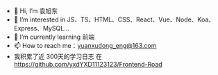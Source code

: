 - 👋 Hi, I’m 袁旭东
- 👀 I’m interested in JS、TS、HTML、CSS、React、Vue、Node、Koa、Express、MySQL...
- 🌱 I’m currently learning 前端
- 📫 How to reach me：yuanxudong_eng@163.com
- 我积累了近 300天的学习日志 在 https://github.com/yxdYXD11123123/Frontend-Road

<!---
yxdYXD11123123/yxdYXD11123123 is a ✨ special ✨ repository because its `README.md` (this file) appears on your GitHub profile.
You can click the Preview link to take a look at your changes.
--->
